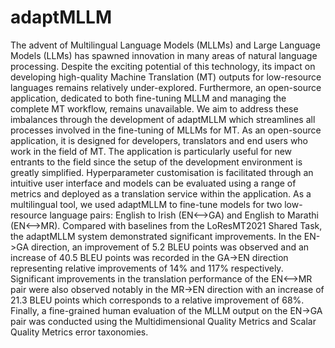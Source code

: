 # adaptMLLM

The advent of Multilingual Language Models (MLLMs) and Large Language Models (LLMs) has spawned innovation in many areas of natural language processing. Despite the exciting potential of this technology, its impact on developing high-quality Machine Translation (MT) outputs for low-resource languages remains relatively under-explored. Furthermore, an open-source application, dedicated to both fine-tuning MLLM and managing the complete MT workflow, remains unavailable. We aim to address these imbalances through the development of adaptMLLM which streamlines all processes involved in the fine-tuning of MLLMs for MT. As an open-source application, it is designed for developers, translators and end users who work in the field of MT. The application is particularly useful for new entrants to the field since the setup of the development environment is greatly simplified. Hyperparameter customisation is facilitated through an intuitive user interface and models can be evaluated using a range of metrics and deployed as a translation service within the application. As a multilingual tool, we used adaptMLLM to fine-tune models for two low-resource language pairs: English to Irish (EN<-->GA) and English to Marathi (EN<-->MR). Compared with baselines from the LoResMT2021 Shared Task, the adaptMLLM system demonstrated significant improvements. In the EN->GA direction, an improvement of 5.2 BLEU points was observed and an increase of 40.5 BLEU points was recorded in the GA->EN direction representing relative improvements of 14% and 117% respectively. Significant improvements in the translation performance of the EN<-->MR pair were also observed notably in the MR->EN direction with an increase of 21.3 BLEU points which corresponds to a relative improvement of 68%. Finally, a fine-grained human evaluation of the MLLM output on the EN->GA pair was conducted using the Multidimensional Quality Metrics and Scalar Quality Metrics error taxonomies.
